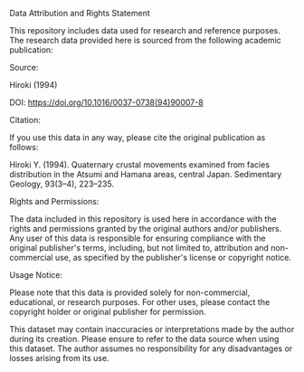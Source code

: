Data Attribution and Rights Statement


This repository includes data used for research and reference purposes. The research data provided here is sourced from the following academic publication:


Source:

Hiroki (1994)

DOI: https://doi.org/10.1016/0037-0738(94)90007-8

Citation:

If you use this data in any way, please cite the original publication as follows:

Hiroki Y. (1994). Quaternary crustal movements examined from facies distribution in the Atsumi and Hamana areas, central Japan. Sedimentary Geology, 93(3–4), 223–235.

Rights and Permissions:

The data included in this repository is used here in accordance with the rights and permissions granted by the original authors and/or publishers. Any user of this data is responsible for ensuring compliance with the original publisher's terms, including, but not limited to, attribution and non-commercial use, as specified by the publisher's license or copyright notice.

Usage Notice:

Please note that this data is provided solely for non-commercial, educational, or research purposes. For other uses, please contact the copyright holder or original publisher for permission.

This dataset may contain inaccuracies or interpretations made by the author during its creation. Please ensure to refer to the data source when using this dataset. The author assumes no responsibility for any disadvantages or losses arising from its use.
